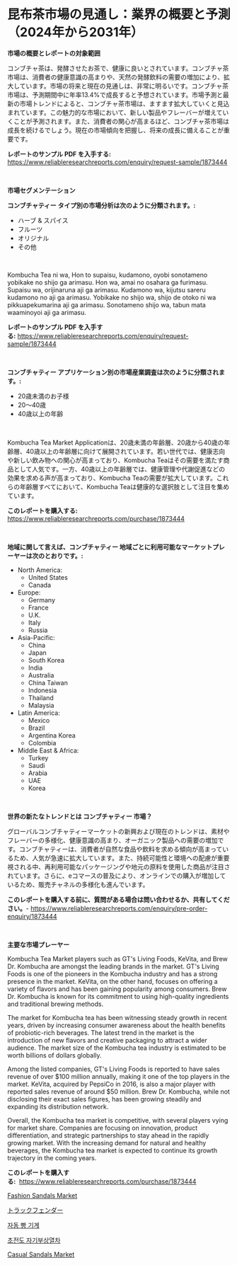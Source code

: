 <p><h1>昆布茶市場の見通し：業界の概要と予測（2024年から2031年）</h1></p><p><strong>市場の概要とレポートの対象範囲</strong></p>
<p><p>コンブチャ茶は、発酵させたお茶で、健康に良いとされています。コンブチャ茶市場は、消費者の健康意識の高まりや、天然の発酵飲料の需要の増加により、拡大しています。市場の将来と現在の見通しは、非常に明るいです。コンブチャ茶市場は、予測期間中に年率13.4%で成長すると予想されています。市場予測と最新の市場トレンドによると、コンブチャ茶市場は、ますます拡大していくと見込まれています。この魅力的な市場において、新しい製品やフレーバーが増えていくことが予測されます。また、消費者の関心が高まるほど、コンブチャ茶市場は成長を続けるでしょう。現在の市場傾向を把握し、将来の成長に備えることが重要です。</p></p>
<p><strong>レポートのサンプル PDF を入手する:</strong> <a href="https://www.reliableresearchreports.com/enquiry/request-sample/1873444">https://www.reliableresearchreports.com/enquiry/request-sample/1873444</a></p>
<p>&nbsp;</p>
<p><strong>市場セグメンテーション</strong></p>
<p><strong>コンブチャティー タイプ別の市場分析は次のように分類されます。:</strong></p>
<p><ul><li>ハーブ & スパイス</li><li>フルーツ</li><li>オリジナル</li><li>その他</li></ul></p>
<p>&nbsp;</p>
<p><p>Kombucha Tea ni wa, Hon to supaisu, kudamono, oyobi sonotameno yobikake no shijo ga arimasu. Hon wa, amai no osahara ga furimasu. Supaisu wa, orijinaruna aji ga arimasu. Kudamono wa, kijutsu sareru kudamono no aji ga arimasu. Yobikake no shijo wa, shijo de otoko ni wa pikkuapekumarina aji ga arimasu. Sonotameno shijo wa, tabun mata waaminoyoi aji ga arimasu.</p></p>
<p><strong>レポートのサンプル PDF を入手する:</strong>&nbsp;<a href="https://www.reliableresearchreports.com/enquiry/request-sample/1873444">https://www.reliableresearchreports.com/enquiry/request-sample/1873444</a></p>
<p>&nbsp;</p>
<p><strong> コンブチャティー アプリケーション別の市場産業調査は次のように分類されます。:</strong></p>
<p><ul><li>20歳未満のお子様</li><li>20～40歳</li><li>40歳以上の年齢</li></ul></p>
<p>&nbsp;</p>
<p><p>Kombucha Tea Market Applicationは、20歳未満の年齢層、20歳から40歳の年齢層、40歳以上の年齢層に向けて展開されています。若い世代では、健康志向や新しい飲み物への関心が高まっており、Kombucha Teaはその需要を満たす商品として人気です。一方、40歳以上の年齢層では、健康管理や代謝促進などの効果を求める声が高まっており、Kombucha Teaの需要が拡大しています。これらの年齢層すべてにおいて、Kombucha Teaは健康的な選択肢として注目を集めています。</p></p>
<p><strong>このレポートを購入する:</strong>&nbsp; <a href="https://www.reliableresearchreports.com/purchase/1873444">https://www.reliableresearchreports.com/purchase/1873444</a></p>
<p>&nbsp;</p>
<p><strong>地域に関して言えば、コンブチャティー 地域ごとに利用可能なマーケットプレーヤーは次のとおりです。:</strong></p>
<p><ul>
    <li>
        North America:
        <ul>
            <li>United States</li>
            <li>Canada</li>
        </ul>
    </li>
    <li>
        Europe:
        <ul>
            <li>Germany</li>
            <li>France</li>
            <li>U.K.</li>
            <li>Italy</li>
            <li>Russia</li>
        </ul>
    </li>
    <li>
        Asia-Pacific:
        <ul>
            <li>China</li>
            <li>Japan</li>
            <li>South Korea</li>
            <li>India</li>
            <li>Australia</li>
            <li>China Taiwan</li>
            <li>Indonesia</li>
            <li>Thailand</li>
            <li>Malaysia</li>
        </ul>
    </li>
    <li>
        Latin America:
        <ul>
            <li>Mexico</li>
            <li>Brazil</li>
            <li>Argentina Korea</li>
            <li>Colombia</li>
        </ul>
    </li>
    <li>
        Middle East & Africa:
        <ul>
            <li>Turkey</li>
            <li>Saudi</li>
            <li>Arabia</li>
            <li>UAE</li>
            <li>Korea</li>
        </ul>
    </li>
    </ul></p>
<p>&nbsp;</p>
<p><strong>世界の新たなトレンドとは コンブチャティー 市場？</strong></p>
<p><p>グローバルコンブチャティーマーケットの新興および現在のトレンドは、素材やフレーバーの多様化、健康意識の高まり、オーガニック製品への需要の増加です。コンブチャティーは、消費者が自然な食品や飲料を求める傾向が高まっているため、人気が急速に拡大しています。また、持続可能性と環境への配慮が重要視される中、再利用可能なパッケージングや地元の原料を使用した商品が注目されています。さらに、eコマースの普及により、オンラインでの購入が増加しているため、販売チャネルの多様化も進んでいます。</p></p>
<p><strong>このレポートを購入する前に、質問がある場合は問い合わせるか、共有してください。</strong>- <a href="https://www.reliableresearchreports.com/enquiry/pre-order-enquiry/1873444">https://www.reliableresearchreports.com/enquiry/pre-order-enquiry/1873444</a></p>
<p>&nbsp;</p>
<p><strong>主要な市場プレーヤー</strong></p>
<p><p>Kombucha Tea Market players such as GT's Living Foods, KeVita, and Brew Dr. Kombucha are amongst the leading brands in the market. GT's Living Foods is one of the pioneers in the Kombucha industry and has a strong presence in the market. KeVita, on the other hand, focuses on offering a variety of flavors and has been gaining popularity among consumers. Brew Dr. Kombucha is known for its commitment to using high-quality ingredients and traditional brewing methods.</p><p>The market for Kombucha tea has been witnessing steady growth in recent years, driven by increasing consumer awareness about the health benefits of probiotic-rich beverages. The latest trend in the market is the introduction of new flavors and creative packaging to attract a wider audience. The market size of the Kombucha tea industry is estimated to be worth billions of dollars globally.</p><p>Among the listed companies, GT's Living Foods is reported to have sales revenue of over $100 million annually, making it one of the top players in the market. KeVita, acquired by PepsiCo in 2016, is also a major player with reported sales revenue of around $50 million. Brew Dr. Kombucha, while not disclosing their exact sales figures, has been growing steadily and expanding its distribution network.</p><p>Overall, the Kombucha tea market is competitive, with several players vying for market share. Companies are focusing on innovation, product differentiation, and strategic partnerships to stay ahead in the rapidly growing market. With the increasing demand for natural and healthy beverages, the Kombucha tea market is expected to continue its growth trajectory in the coming years.</p></p>
<p><strong>このレポートを購入する:</strong>&nbsp;&nbsp;<a href="https://www.reliableresearchreports.com/purchase/1873444">https://www.reliableresearchreports.com/purchase/1873444</a></p>
<p><p><a href="https://github.com/JameTravis/Market-Research-Report-List-4/blob/main/fashion-sandals-market.md">Fashion Sandals Market</a></p><p><a href="https://github.com/zjkmgcs938405/Market-Research-Report-List-1/blob/main/97960232665.md">トラックフェンダー</a></p><p><a href="https://github.com/laholand/Market-Research-Report-List-3/blob/main/39268422236.md">자동 빵 기계</a></p><p><a href="https://github.com/vsnao330707/Market-Research-Report-List-1/blob/main/32241052237.md">초전도 자기부상열차</a></p><p><a href="https://github.com/lataunyatinikmelvin59ilbd0dv/Market-Research-Report-List-1/blob/main/casual-sandals-market.md">Casual Sandals Market</a></p></p>